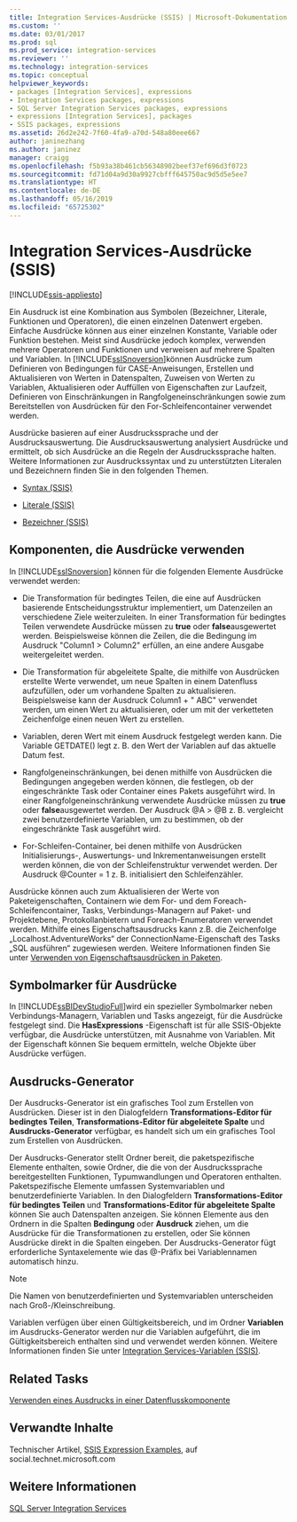 ```yaml
---
title: Integration Services-Ausdrücke (SSIS) | Microsoft-Dokumentation
ms.custom: ''
ms.date: 03/01/2017
ms.prod: sql
ms.prod_service: integration-services
ms.reviewer: ''
ms.technology: integration-services
ms.topic: conceptual
helpviewer_keywords:
- packages [Integration Services], expressions
- Integration Services packages, expressions
- SQL Server Integration Services packages, expressions
- expressions [Integration Services], packages
- SSIS packages, expressions
ms.assetid: 26d2e242-7f60-4fa9-a70d-548a80eee667
author: janinezhang
ms.author: janinez
manager: craigg
ms.openlocfilehash: f5b93a38b461cb56348902beef37ef696d3f0723
ms.sourcegitcommit: fd71d04a9d30a9927cbfff645750ac9d5d5e5ee7
ms.translationtype: HT
ms.contentlocale: de-DE
ms.lasthandoff: 05/16/2019
ms.locfileid: "65725302"
---
```

# <a name="integration-services-ssis-expressions"></a>Integration Services-Ausdrücke (SSIS)

[!INCLUDE[ssis-appliesto](../../includes/ssis-appliesto-ssvrpluslinux-asdb-asdw-xxx.md)]


  Ein Ausdruck ist eine Kombination aus Symbolen (Bezeichner, Literale, Funktionen und Operatoren), die einen einzelnen Datenwert ergeben. Einfache Ausdrücke können aus einer einzelnen Konstante, Variable oder Funktion bestehen. Meist sind Ausdrücke jedoch komplex, verwenden mehrere Operatoren und Funktionen und verweisen auf mehrere Spalten und Variablen. In [!INCLUDE[ssISnoversion](../../includes/ssisnoversion-md.md)]können Ausdrücke zum Definieren von Bedingungen für CASE-Anweisungen, Erstellen und Aktualisieren von Werten in Datenspalten, Zuweisen von Werten zu Variablen, Aktualisieren oder Auffüllen von Eigenschaften zur Laufzeit, Definieren von Einschränkungen in Rangfolgeneinschränkungen sowie zum Bereitstellen von Ausdrücken für den For-Schleifencontainer verwendet werden.  
  
 Ausdrücke basieren auf einer Ausdruckssprache und der Ausdrucksauswertung. Die Ausdrucksauswertung analysiert Ausdrücke und ermittelt, ob sich Ausdrücke an die Regeln der Ausdruckssprache halten. Weitere Informationen zur Ausdruckssyntax und zu unterstützten Literalen und Bezeichnern finden Sie in den folgenden Themen.  
  
-   [Syntax &#40;SSIS&#41;](../../integration-services/expressions/syntax-ssis.md)  
  
-   [Literale &#40;SSIS&#41;](../../integration-services/expressions/numeric-string-and-boolean-literals.md)  
  
-   [Bezeichner &#40;SSIS&#41;](../../integration-services/expressions/identifiers-ssis.md)  
  
## <a name="components-that-use-expressions"></a>Komponenten, die Ausdrücke verwenden  
 In [!INCLUDE[ssISnoversion](../../includes/ssisnoversion-md.md)] können für die folgenden Elemente Ausdrücke verwendet werden:  
  
-   Die Transformation für bedingtes Teilen, die eine auf Ausdrücken basierende Entscheidungsstruktur implementiert, um Datenzeilen an verschiedene Ziele weiterzuleiten. In einer Transformation für bedingtes Teilen verwendete Ausdrücke müssen zu **true** oder **false**ausgewertet werden. Beispielsweise können die Zeilen, die die Bedingung im Ausdruck "Column1 > Column2" erfüllen, an eine andere Ausgabe weitergeleitet werden.  
  
-   Die Transformation für abgeleitete Spalte, die mithilfe von Ausdrücken erstellte Werte verwendet, um neue Spalten in einem Datenfluss aufzufüllen, oder um vorhandene Spalten zu aktualisieren. Beispielsweise kann der Ausdruck Column1 + " ABC" verwendet werden, um einen Wert zu aktualisieren, oder um mit der verketteten Zeichenfolge einen neuen Wert zu erstellen.  
  
-   Variablen, deren Wert mit einem Ausdruck festgelegt werden kann. Die Variable GETDATE() legt z. B. den Wert der Variablen auf das aktuelle Datum fest.  
  
-   Rangfolgeneinschränkungen, bei denen mithilfe von Ausdrücken die Bedingungen angegeben werden können, die festlegen, ob der eingeschränkte Task oder Container eines Pakets ausgeführt wird. In einer Rangfolgeneinschränkung verwendete Ausdrücke müssen zu **true** oder **false**ausgewertet werden. Der Ausdruck \@A > \@B z. B. vergleicht zwei benutzerdefinierte Variablen, um zu bestimmen, ob der eingeschränkte Task ausgeführt wird.  
  
-   For-Schleifen-Container, bei denen mithilfe von Ausdrücken Initialisierungs-, Auswertungs- und Inkrementanweisungen erstellt werden können, die von der Schleifenstruktur verwendet werden. Der Ausdruck \@Counter = 1 z. B. initialisiert den Schleifenzähler.  
  
 Ausdrücke können auch zum Aktualisieren der Werte von Paketeigenschaften, Containern wie dem For- und dem Foreach-Schleifencontainer, Tasks, Verbindungs-Managern auf Paket- und Projektebene, Protokollanbietern und Foreach-Enumeratoren verwendet werden. Mithilfe eines Eigenschaftsausdrucks kann z.B. die Zeichenfolge „Localhost.AdventureWorks“ der ConnectionName-Eigenschaft des Tasks „SQL ausführen“ zugewiesen werden. Weitere Informationen finden Sie unter [Verwenden von Eigenschaftsausdrücken in Paketen](../../integration-services/expressions/use-property-expressions-in-packages.md).  
  
## <a name="icon-markers-for-expressions"></a>Symbolmarker für Ausdrücke  
 In [!INCLUDE[ssBIDevStudioFull](../../includes/ssbidevstudiofull-md.md)]wird ein spezieller Symbolmarker neben Verbindungs-Managern, Variablen und Tasks angezeigt, für die Ausdrücke festgelegt sind. Die **HasExpressions** -Eigenschaft ist für alle SSIS-Objekte verfügbar, die Ausdrücke unterstützen, mit Ausnahme von Variablen. Mit der Eigenschaft können Sie bequem ermitteln, welche Objekte über Ausdrücke verfügen.  
  
## <a name="expression-builder"></a>Ausdrucks-Generator  
 Der Ausdrucks-Generator ist ein grafisches Tool zum Erstellen von Ausdrücken. Dieser ist in den Dialogfeldern **Transformations-Editor für bedingtes Teilen**, **Transformations-Editor für abgeleitete Spalte** und **Ausdrucks-Generator** verfügbar, es handelt sich um ein grafisches Tool zum Erstellen von Ausdrücken.  
  
 Der Ausdrucks-Generator stellt Ordner bereit, die paketspezifische Elemente enthalten, sowie Ordner, die die von der Ausdruckssprache bereitgestellten Funktionen, Typumwandlungen und Operatoren enthalten. Paketspezifische Elemente umfassen Systemvariablen und benutzerdefinierte Variablen. In den Dialogfeldern **Transformations-Editor für bedingtes Teilen** und **Transformations-Editor für abgeleitete Spalte** können Sie auch Datenspalten anzeigen. Sie können Elemente aus den Ordnern in die Spalten **Bedingung** oder **Ausdruck** ziehen, um die Ausdrücke für die Transformationen zu erstellen, oder Sie können Ausdrücke direkt in die Spalten eingeben. Der Ausdrucks-Generator fügt erforderliche Syntaxelemente wie das \@-Präfix bei Variablennamen automatisch hinzu.  
  
> [!NOTE]  
>  Die Namen von benutzerdefinierten und Systemvariablen unterscheiden nach Groß-/Kleinschreibung.  
  
 Variablen verfügen über einen Gültigkeitsbereich, und im Ordner **Variablen** im Ausdrucks-Generator werden nur die Variablen aufgeführt, die im Gültigkeitsbereich enthalten sind und verwendet werden können. Weitere Informationen finden Sie unter [Integration Services-Variablen &#40;SSIS&#41;](../../integration-services/integration-services-ssis-variables.md).  
  
## <a name="related-tasks"></a>Related Tasks  
 [Verwenden eines Ausdrucks in einer Datenflusskomponente](https://msdn.microsoft.com/library/9181b998-d24a-41fb-bb3c-14eee34f910d)  
  
## <a name="related-content"></a>Verwandte Inhalte  
 Technischer Artikel, [SSIS Expression Examples](https://go.microsoft.com/fwlink/?LinkId=220761), auf social.technet.microsoft.com  
  
## <a name="see-also"></a>Weitere Informationen  
 [SQL Server Integration Services](../../integration-services/sql-server-integration-services.md)  
  
  
